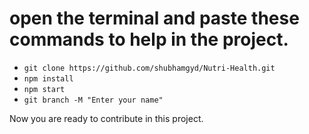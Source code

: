 # open the terminal and paste these commands to help in the project.
- `git clone https://github.com/shubhamgyd/Nutri-Health.git`
- `npm install`
- `npm start`
- `git branch -M "Enter your name"`

Now you are ready to contribute in this project.
